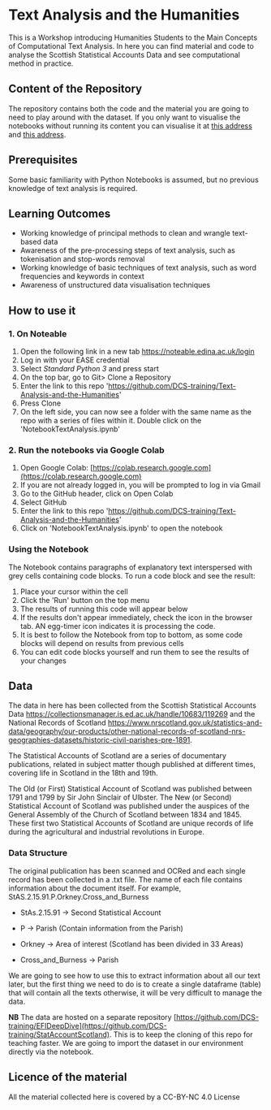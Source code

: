 # Text Analysis and the Humanities
This is a Workshop introducing Humanities Students to the Main Concepts of Computational Text Analysis. 
In here you can find material and code to analyse the Scottish Statistical Accounts Data and see computational method in practice.

## Content of the Repository
The repository contains both the code and the material you are going to need to play around with the dataset. 
If you only want to visualise the notebooks without running its content you can visualise it at [this address](Addlink.html) and [this address](Addlink.html).

## Prerequisites
Some basic familiarity with Python Notebooks is assumed, but no previous knowledge of text analysis is required.


## Learning Outcomes

- Working knowledge of principal methods to clean and wrangle text-based data
- Awareness of the pre-processing steps of text analysis, such as tokenisation and stop-words removal
- Working knowledge of basic techniques of text analysis, such as word frequencies and keywords in context
- Awareness of unstructured data visualisation techniques

  
## How to use it

### 1. On Noteable 
1. Open the following link in a new tab https://noteable.edina.ac.uk/login
2. Log in with your EASE credential
3. Select _Standard Python 3_ and press start
4. On the top bar, go to Git> Clone a Repository
5. Enter the link to this repo 'https://github.com/DCS-training/Text-Analysis-and-the-Humanities'
6. Press Clone
7. On the left side, you can now see a folder with the same name as the repo with a series of files within it. Double click on the 'NotebookTextAnalysis.ipynb'


### 2. Run the notebooks via Google Colab

1. Open Google Colab: [https://colab.research.google.com](https://colab.research.google.com)
2. If you are not already logged in, you will be prompted to log in via Gmail
3. Go to the GitHub header, click on Open Colab
4. Select GitHub
5. Enter the link to this repo 'https://github.com/DCS-training/Text-Analysis-and-the-Humanities'
6. Click on 'NotebookTextAnalysis.ipynb' to open the notebook


### Using the Notebook
The Notebook contains paragraphs of explanatory text interspersed with grey cells containing code blocks. To run a code block and see the result:

1.  Place your cursor within the cell
2.  Click the 'Run' button on the top menu
4.  The results of running this code will appear below
5.  If the results don't appear immediately, check the icon in the browser tab. AN egg-timer icon indicates it is processing the code.
6.  It is best to follow the Notebook from top to bottom, as some code blocks will depend on results from previous cells
7.  You can edit code blocks yourself and run them to see the results of your changes

## Data 
The data in here has been collected from the Scottish Statistical Accounts Data https://collectionsmanager.is.ed.ac.uk/handle/10683/119269 and the National Records of Scotland https://www.nrscotland.gov.uk/statistics-and-data/geography/our-products/other-national-records-of-scotland-nrs-geographies-datasets/historic-civil-parishes-pre-1891. 

The Statistical Accounts of Scotland are a series of documentary publications, related in subject matter though published at different times, covering life in Scotland in the 18th and 19th.

The Old (or First) Statistical Account of Scotland was published between 1791 and 1799 by Sir John Sinclair of Ulbster. The New (or Second) Statistical Account of Scotland was published under the auspices of the General Assembly of the Church of Scotland between 1834 and 1845. These first two Statistical Accounts of Scotland are unique records of life during the agricultural and industrial revolutions in Europe.

### Data Structure
The original publication has been scanned and OCRed and each single record has been collected in a .txt file. The name of each file contains information about the document itself. For example, StAS.2.15.91.P.Orkney.Cross_and_Burness

- StAs.2.15.91 -> Second Statistical Account
- P -> Parish (Contain information from the Parish)

- Orkney -> Area of interest (Scotland has been divided in 33 Areas)

- Cross_and_Burness -> Parish

We are going to see how to use this to extract information about all our text later, but the first thing we need to do is to create a single dataframe (table) that will contain all the texts otherwise, it will be very difficult to manage the data.

**NB** The data are hosted on a separate repository [https://github.com/DCS-training/EFIDeepDive](https://github.com/DCS-training/StatAccountScotland). This is to keep the cloning of this repo for teaching faster. We are going to import the dataset in our environment directly via the notebook.

## Licence of the material
All the material collected here is covered by a CC-BY-NC 4.0 License


